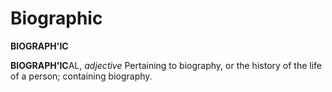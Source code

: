 # Biographic

**BIOGRAPH'IC**

**BIOGRAPH'IC**AL, _adjective_ Pertaining to biography, or the history of the life of a person; containing biography.